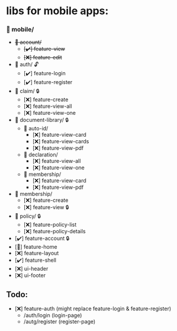 # libs for mobile apps:

### 📁 mobile/

- ~~📁 account/~~
  - ~~[✔️] feature-view~~
  - ~~[❌] feature-edit~~
- 📁 auth/ 🔓
  - [✔️] feature-login
  - [✔️] feature-register
- 📁 claim/ 🔒
  - [❌] feature-create
  - [❌] feature-view-all
  - [❌] feature-view-one
- 📁 document-library/ 🔒
  - 📁 auto-id/ 
    - [❌] feature-view-card
    - [❌] feature-view-cards
    - [❌] feature-view-pdf
  - 📁 declaration/ 
    - [❌] feature-view-all
    - [❌] feature-view-one
  - 📁 membership/ 
    - [❌] feature-view-card
    - [❌] feature-view-pdf
- 📁 membership/
  - [❌] feature-create
  - [❌] feature-view 🔒
- 📁 policy/ 🔒
  - [❌] feature-policy-list 
  - [❌] feature-policy-details
- [✔️] feature-account 🔒
- [🚧] feature-home
- [❌] feature-layout
- [✔️] feature-shell
- [❌] ui-header
- [❌] ui-footer

## Todo:

- [❌] feature-auth (might replace feature-login & feature-register)
  - /auth/login (login-page)
  - /autg/register (register-page)
